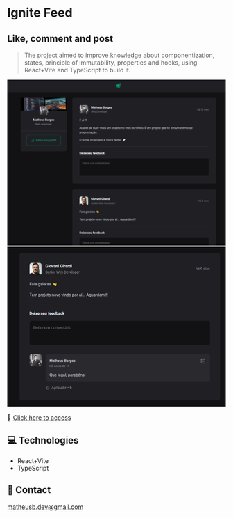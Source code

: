 # Ignite Feed

## Like, comment and post

> The project aimed to improve knowledge about componentization, states, principle of immutability, properties and hooks, using React+Vite and TypeScript to build it.

![preview_1](./.github/preview_1.png)
![preview_2](./.github/preview_2.png)

🔗 [Click here to access](https://matheusborgesdev.github.io/ignite-feed/)

## 💻 Technologies

- React+Vite
- TypeScript

## 📧 Contact

matheusb.dev@gmail.com
